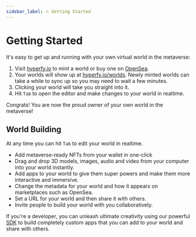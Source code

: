 ```yaml
---
sidebar_label: 🔥 Getting Started
---
```


# Getting Started

It's easy to get up and running with your own virtual world in the metaverse:

1. Visit [hyperfy.io](https://hyperfy.io) to mint a world or buy one on [OpenSea](https://opensea.io/collection/hyperfy).
2. Your worlds will show up at [hyperfy.io/worlds](https://hyperfy.io/worlds). Newly minted worlds can take a while to sync up so you may need to wait a few minutes.
3. Clicking your world will take you straight into it.
4. Hit `Tab` to open the editor and make changes to your world in realtime.

Congrats! You are now the proud owner of your own world in the metaverse!

## World Building

At any time you can hit `Tab` to edit your world in realtime.

- Add metaverse-ready NFTs from your wallet in one-click
- Drag and drop 3D models, images, audio and video from your computer into your world instantly.
- Add apps to your world to give them super powers and make them more interactive and immersive.
- Change the metadata for your world and how it appears on marketplaces such as OpenSea.
- Set a URL for your world and then share it with others.
- Invite people to build your world with you collaboratively.

If you're a developer, you can unleash ultimate creativity using our powerful [SDK](/sdk/overview) to build completely custom apps that you can add to your world and share with others.
